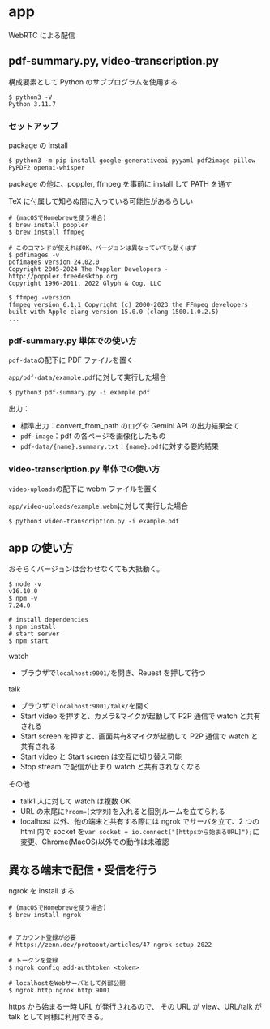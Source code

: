 # app

WebRTC による配信

## pdf-summary.py, video-transcription.py

構成要素として Python のサブプログラムを使用する

```shell
$ python3 -V
Python 3.11.7
```

### セットアップ

package の install

```shell
$ python3 -m pip install google-generativeai pyyaml pdf2image pillow PyPDF2 openai-whisper
```

package の他に、poppler, ffmpeg を事前に install して PATH を通す

TeX に付属して知らぬ間に入っている可能性があるらしい

```shell
# (macOSでHomebrewを使う場合)
$ brew install poppler
$ brew install ffmpeg

# このコマンドが使えればOK、バージョンは異なっていても動くはず
$ pdfimages -v
pdfimages version 24.02.0
Copyright 2005-2024 The Poppler Developers - http://poppler.freedesktop.org
Copyright 1996-2011, 2022 Glyph & Cog, LLC

$ ffmpeg -version
ffmpeg version 6.1.1 Copyright (c) 2000-2023 the FFmpeg developers
built with Apple clang version 15.0.0 (clang-1500.1.0.2.5)
...
```

### pdf-summary.py 単体での使い方

`pdf-data`の配下に PDF ファイルを置く

`app/pdf-data/example.pdf`に対して実行した場合

```shell
$ python3 pdf-summary.py -i example.pdf
```

出力：

- 標準出力：convert_from_path のログや Gemini API の出力結果全て
- `pdf-image`：pdf の各ページを画像化したもの
- `pdf-data/{name}.summary.txt`：`{name}.pdf`に対する要約結果

### video-transcription.py 単体での使い方

`video-uploads`の配下に webm ファイルを置く

`app/video-uploads/example.webm`に対して実行した場合

```shell
$ python3 video-transcription.py -i example.pdf
```

## app の使い方

おそらくバージョンは合わせなくても大抵動く。

```shell
$ node -v
v16.10.0
$ npm -v
7.24.0

# install dependencies
$ npm install
# start server
$ npm start
```

watch

- ブラウザで`localhost:9001/`を開き、Reuest を押して待つ

talk

- ブラウザで`localhost:9001/talk/`を開く
- Start video を押すと、カメラ&マイクが起動して P2P 通信で watch と共有される
- Start screen を押すと、画面共有&マイクが起動して P2P 通信で watch と共有される
- Start video と Start screen は交互に切り替え可能
- Stop stream で配信が止まり watch と共有されなくなる

その他

- talk1 人に対して watch は複数 OK
- URL の末尾に`?room=[文字列]`を入れると個別ルームを立てられる
- localhost 以外、他の端末と共有する際には ngrok でサーバを立て、2 つの html 内で socket を`var socket = io.connect("[httpsから始まるURL]");`に変更、Chrome(MacOS)以外での動作は未確認

## 異なる端末で配信・受信を行う

ngrok を install する

```shell
# (macOSでHomebrewを使う場合)
$ brew install ngrok


# アカウント登録が必要
# https://zenn.dev/protoout/articles/47-ngrok-setup-2022

# トークンを登録
$ ngrok config add-authtoken <token>

# localhostをWebサーバとして外部公開
$ ngrok http ngrok http 9001
```

https から始まる一時 URL が発行されるので、
その URL が view、URL/talk が talk として同様に利用できる。
